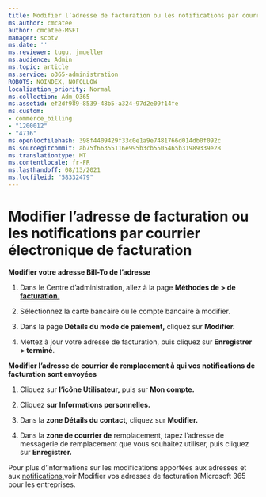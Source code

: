 ```yaml
---
title: Modifier l’adresse de facturation ou les notifications par courrier électronique de facturation
ms.author: cmcatee
author: cmcatee-MSFT
manager: scotv
ms.date: ''
ms.reviewer: tugu, jmueller
ms.audience: Admin
ms.topic: article
ms.service: o365-administration
ROBOTS: NOINDEX, NOFOLLOW
localization_priority: Normal
ms.collection: Adm_O365
ms.assetid: ef2df989-8539-48b5-a324-97d2e09f14fe
ms.custom:
- commerce_billing
- "1200012"
- "4716"
ms.openlocfilehash: 398f4409429f33c0e1a9e7481766d014db0f092c
ms.sourcegitcommit: ab75f66355116e995b3cb5505465b31989339e28
ms.translationtype: MT
ms.contentlocale: fr-FR
ms.lasthandoff: 08/13/2021
ms.locfileid: "58332479"
---
```

# <a name="change-billing-address-or-billing-email-notifications"></a>Modifier l’adresse de facturation ou les notifications par courrier électronique de facturation

**Modifier votre adresse Bill-To de l’adresse**

1. Dans le Centre d’administration, allez à la page **Méthodes de > de [facturation.](https://go.microsoft.com/fwlink/p/?linkid=2018806)**

2. Sélectionnez la carte bancaire ou le compte bancaire à modifier.

3. Dans la page **Détails du mode de paiement,** cliquez sur **Modifier.**

4. Mettez à jour votre adresse de facturation, puis cliquez sur **Enregistrer > terminé**.

**Modifier l’adresse de courrier de remplacement à qui vos notifications de facturation sont envoyées** 

1. Cliquez sur **l’icône Utilisateur,** puis sur **Mon compte.**

2. Cliquez **sur Informations personnelles.**

3. Dans la **zone Détails du contact,** cliquez sur **Modifier.**

4. Dans la **zone de courrier de** remplacement, tapez l’adresse de messagerie de remplacement que vous souhaitez utiliser, puis cliquez sur **Enregistrer.**

Pour plus d’informations sur les modifications apportées aux adresses et aux [notifications,](https://docs.microsoft.com/microsoft-365/commerce/billing-and-payments/change-your-billing-addresses)voir Modifier vos adresses de facturation Microsoft 365 pour les entreprises.
